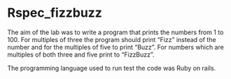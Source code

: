 # Rspec_fizzbuzz

The aim of the lab was to write a program that prints the numbers from 1 to 100. For multiples of three the program should print “Fizz” instead of the number and for the multiples of five to print “Buzz”. For numbers which are multiples of both three and five print to “FizzBuzz”. 

The programming language used to run test the code was Ruby on rails.
